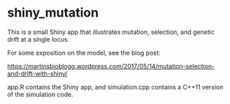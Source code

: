 # shiny_mutation

This is a small Shiny app that illustrates mutation, selection, and genetic
drift at a single locus.

For some exposition on the model, see the blog post:

https://martinsbioblogg.wordpress.com/2017/05/14/mutation-selection-and-drift-with-shiny/

app.R contains the Shiny app, and simulation.cpp contains a C++11 version
of the simulation code.
